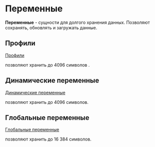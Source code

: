 # Переменные

**Переменные** - сущности для долгого хранения данных. Позволяют сохранять, обновлять и загружать данные.


## Профили
[Профили](/docs-test/admin/profile) 

позволяют хранить до 4096 символов
.
## Динамические переменные

[Динамические переменные](/docs-test/ext/reactions/dynamicvariable) 

позволяют хранить до 4096 символов.

## Глобальные переменные

[Глобальные переменные](/docs-test/admin/globalvariables) 

позволяют хранить до 16 384 символов.





